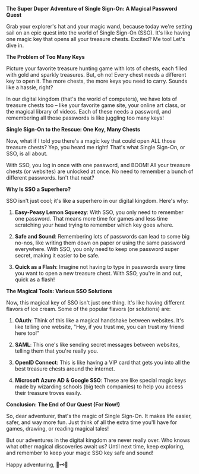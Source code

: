 **The Super Duper Adventure of Single Sign-On: A Magical Password Quest**

Grab your explorer's hat and your magic wand, because today we're setting sail on an epic quest into the world of Single Sign-On (SSO). It's like having one magic key that opens all your treasure chests. Excited? Me too! Let's dive in.

**The Problem of Too Many Keys**

Picture your favorite treasure hunting game with lots of chests, each filled with gold and sparkly treasures. But, oh no! Every chest needs a different key to open it. The more chests, the more keys you need to carry. Sounds like a hassle, right? 

In our digital kingdom (that's the world of computers), we have lots of treasure chests too – like your favorite game site, your online art class, or the magical library of videos. Each of these needs a password, and remembering all those passwords is like juggling too many keys!

**Single Sign-On to the Rescue: One Key, Many Chests**

Now, what if I told you there's a magic key that could open ALL those treasure chests? Yep, you heard me right! That's what Single Sign-On, or SSO, is all about.

With SSO, you log in once with one password, and BOOM! All your treasure chests (or websites) are unlocked at once. No need to remember a bunch of different passwords. Isn't that neat?

**Why Is SSO a Superhero?**

SSO isn't just cool; it's like a superhero in our digital kingdom. Here's why:

1. **Easy-Peasy Lemon Squeezy**: With SSO, you only need to remember one password. That means more time for games and less time scratching your head trying to remember which key goes where.

2. **Safe and Sound**: Remembering lots of passwords can lead to some big no-nos, like writing them down on paper or using the same password everywhere. With SSO, you only need to keep one password super secret, making it easier to be safe.

3. **Quick as a Flash**: Imagine not having to type in passwords every time you want to open a new treasure chest. With SSO, you're in and out, quick as a flash!

**The Magical Tools: Various SSO Solutions**

Now, this magical key of SSO isn't just one thing. It's like having different flavors of ice cream. Some of the popular flavors (or solutions) are:

1. **OAuth**: Think of this like a magical handshake between websites. It's like telling one website, "Hey, if you trust me, you can trust my friend here too!"

2. **SAML**: This one's like sending secret messages between websites, telling them that you're really you. 

3. **OpenID Connect**: This is like having a VIP card that gets you into all the best treasure chests around the internet.

4. **Microsoft Azure AD & Google SSO**: These are like special magic keys made by wizarding schools (big tech companies) to help you access their treasure troves easily.

**Conclusion: The End of Our Quest (For Now!)**

So, dear adventurer, that's the magic of Single Sign-On. It makes life easier, safer, and way more fun. Just think of all the extra time you'll have for games, drawing, or reading magical tales!

But our adventures in the digital kingdom are never really over. Who knows what other magical discoveries await us? Until next time, keep exploring, and remember to keep your magic SSO key safe and sound!

Happy adventuring, 🚀🗝️💫
